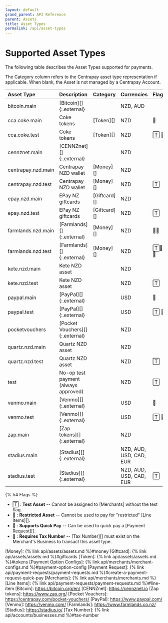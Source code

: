 ```yaml
---
layout: default
grand_parent: API Reference
parent: Assets
title: Asset Types
permalink: /api/asset-types
---
```


# Supported Asset Types

The following table describes the Asset Types supported for payments.

The Category column refers to the Centrapay asset type representation if
applicable. When blank, the Asset is not managed by a Centrapay Account.

|     Asset Type     |             Description              |   Category   |       Currencies        | Flags |
| :----------------- | :----------------------------------- | :----------- | :---------------------- | :---- |
| bitcoin.main       | [Bitcoin][]{:.external}              |              | NZD, AUD                |       |
| cca.coke.main      | Coke tokens                          | [Token][]    | NZD                     | 🚫     |
| cca.coke.test      | Coke tokens                          | [Token][]    | NZD                     | 🅃 🚫   |
| cennznet.main      | [CENNZnet][]{:.external}             |              | NZD                     |       |
| centrapay.nzd.main | Centrapay NZD wallet                 | [Money][]    | NZD                     |       |
| centrapay.nzd.test | Centrapay NZD wallet                 | [Money][]    | NZD                     | 🅃     |
| epay.nzd.main      | EPay NZ giftcards                    | [Giftcard][] | NZD                     |       |
| epay.nzd.test      | EPay NZ giftcards                    | [Giftcard][] | NZD                     | 🅃     |
| farmlands.nzd.main | [Farmlands][]{:.external}            | [Money][]    | NZD                     | 💸💼    |
| farmlands.nzd.test | [Farmlands][]{:.external}            | [Money][]    | NZD                     | 🅃💸💼   |
| kete.nzd.main      | Kete NZD asset                       |              | NZD                     |       |
| kete.nzd.test      | Kete NZD asset                       |              | NZD                     | 🅃     |
| paypal.main        | [PayPal][]{:.external}               |              | USD                     | 💸     |
| paypal.test        | [PayPal][]{:.external}               |              | USD                     | 🅃 💸   |
| pocketvouchers     | [Pocket Vouchers][]{:.external}      |              | NZD                     |       |
| quartz.nzd.main    | Quartz NZD asset                     |              | NZD                     |       |
| quartz.nzd.test    | Quartz NZD asset                     |              | NZD                     | 🅃     |
| test               | No-op test payment (always approved) |              | NZD                     | 🅃     |
| venmo.main         | [Venmo][]{:.external}                |              | USD                     | 💸     |
| venmo.test         | [Venmo][]{:.external}                |              | USD                     | 🅃 💸   |
| zap.main           | [Zap tokens][]{:.external}           |              | NZD                     |       |
| stadius.main       | [Stadius][]{:.external}              |              | NZD, AUD, USD, CAD, EUR |       |
| stadius.test       | [Stadius][]{:.external}              |              | NZD, AUD, USD, CAD, EUR | 🅃     |


{% h4 Flags %}

 * 🅃  : **Test Asset** -- Cannot be assigned to [Merchants] without the test flag.
 * 🚫 : **Restricted Asset** -- Cannot be used to pay for "restricted" [Line Items][].
 * 💸 : **Supports Quick Pay** -- Can be used to quick pay a [Payment Request][].
 * 💼 : **Requires Tax Number** -- [Tax Number][] must exist on the Merchant's Business to transact this asset type.


[Money]: {% link api/assets/assets.md %}#money
[Giftcard]: {% link api/assets/assets.md %}#giftcards
[Token]: {% link api/assets/assets.md %}#tokens
[Payment Option Configs]: {% link api/merchants/merchant-configs.md %}#payment-option-config
[Payment Request]: {% link api/payment-requests/payment-requests.md %}#create-a-payment-request-quick-pay
[Merchants]: {% link api/merchants/merchants.md %}
[Line Items]: {% link api/payment-requests/payment-requests.md %}#line-item
[Bitcoin]: https://bitcoin.org/en/
[CENNZnet]: https://cennznet.io
[Zap tokens]: https://www.zap.org/
[Pocket Vouchers]: https://centrapay.com/pocket-vouchers/
[PayPal]: https://www.paypal.com/
[Venmo]: https://venmo.com/
[Farmlands]: https://www.farmlands.co.nz/
[Stadius]: https://stadius.io/
[Tax Number]: {% link api/accounts/businesses.md %}#tax-number
